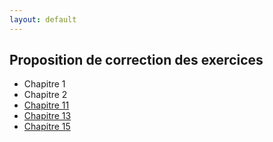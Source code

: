 ```yaml
---
layout: default
---
```


## Proposition de correction des exercices

   * Chapitre 1
   * Chapitre 2
   * [Chapitre 11](correction_exo/chap11_logistique.html)
   * [Chapitre 13](correction_exo/chap13_regul.html)
   * [Chapitre 15](correction_exo/chap15_noyau_kppv.html)
